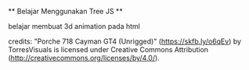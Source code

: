 ** Belajar Menggunakan Tree JS **  

belajar membuat 3d animation pada html

credits: "Porche 718 Cayman GT4 (Unrigged)" (https://skfb.ly/o6qEv) by TorresVisuals is licensed under Creative Commons Attribution (http://creativecommons.org/licenses/by/4.0/).